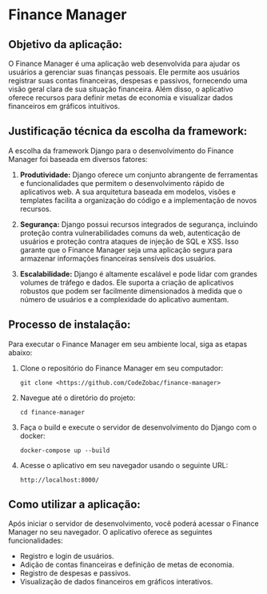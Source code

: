 # Finance Manager

## Objetivo da aplicação:
O Finance Manager é uma aplicação web desenvolvida para ajudar os usuários a gerenciar suas finanças pessoais. Ele permite aos usuários registrar suas contas financeiras, despesas e passivos, fornecendo uma visão geral clara de sua situação financeira. Além disso, o aplicativo oferece recursos para definir metas de economia e visualizar dados financeiros em gráficos intuitivos.

## Justificação técnica da escolha da framework:
A escolha da framework Django para o desenvolvimento do Finance Manager foi baseada em diversos fatores:

1. **Produtividade:** Django oferece um conjunto abrangente de ferramentas e funcionalidades que permitem o desenvolvimento rápido de aplicativos web. A sua arquitetura baseada em modelos, visões e templates facilita a organização do código e a implementação de novos recursos.

2. **Segurança:** Django possui recursos integrados de segurança, incluindo proteção contra vulnerabilidades comuns da web, autenticação de usuários e proteção contra ataques de injeção de SQL e XSS. Isso garante que o Finance Manager seja uma aplicação segura para armazenar informações financeiras sensíveis dos usuários.

3. **Escalabilidade:** Django é altamente escalável e pode lidar com grandes volumes de tráfego e dados. Ele suporta a criação de aplicativos robustos que podem ser facilmente dimensionados à medida que o número de usuários e a complexidade do aplicativo aumentam.

## Processo de instalação:
Para executar o Finance Manager em seu ambiente local, siga as etapas abaixo:

1. Clone o repositório do Finance Manager em seu computador:

    ```
    git clone <https://github.com/CodeZobac/finance-manager>
    ```

2. Navegue até o diretório do projeto:

    ```
    cd finance-manager
    ```

4. Faça o build e execute o servidor de desenvolvimento do Django com o docker:

    ```
    docker-compose up --build
    ```

5. Acesse o aplicativo em seu navegador usando o seguinte URL:

    ```
    http://localhost:8000/
    ```

## Como utilizar a aplicação:
Após iniciar o servidor de desenvolvimento, você poderá acessar o Finance Manager no seu navegador. O aplicativo oferece as seguintes funcionalidades:

- Registro e login de usuários.
- Adição de contas financeiras e definição de metas de economia.
- Registro de despesas e passivos.
- Visualização de dados financeiros em gráficos interativos.
